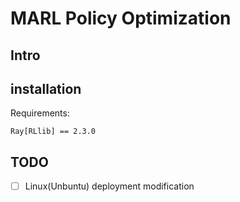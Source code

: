 # MARL Policy Optimization


## Intro

## installation
Requirements:
```
Ray[RLlib] == 2.3.0
```

## TODO
- [ ] Linux(Unbuntu) deployment modification